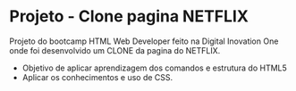 # Projeto - Clone pagina NETFLIX
Projeto do bootcamp HTML Web Developer feito na Digital Inovation One
onde foi desenvolvido um CLONE da pagina do NETFLIX.
- Objetivo de aplicar aprendizagem dos comandos e estrutura do HTML5
- Aplicar os conhecimentos e uso de CSS. 